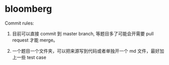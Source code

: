 # bloomberg

Commit rules:

1. 目前可以直接 commit 到 master branch, 等题目多了可能会开需要 pull request 才能 merge。

2. 一个题目一个文件夹，可以把来源写到代码或者单独开一个 md 文件，最好加上一些 test case
